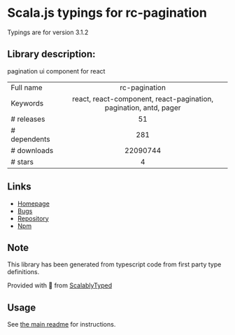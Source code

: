 
# Scala.js typings for rc-pagination

Typings are for version 3.1.2

## Library description:
pagination ui component for react

|                    |                 |
| ------------------ | :-------------: |
| Full name          | rc-pagination |
| Keywords           | react, react-component, react-pagination, pagination, antd, pager |
| # releases         | 51 |
| # dependents       | 281 |
| # downloads        | 22090744 |
| # stars            | 4 |

## Links
- [Homepage](https://react-component.github.io/pagination)
- [Bugs](http://github.com/react-component/pagination/issues)
- [Repository](https://github.com/react-component/pagination)
- [Npm](https://www.npmjs.com/package/rc-pagination)
    


## Note
This library has been generated from typescript code from first party type definitions.

Provided with :purple_heart: from [ScalablyTyped](https://github.com/oyvindberg/ScalablyTyped)

## Usage
See [the main readme](../../readme.md) for instructions.


